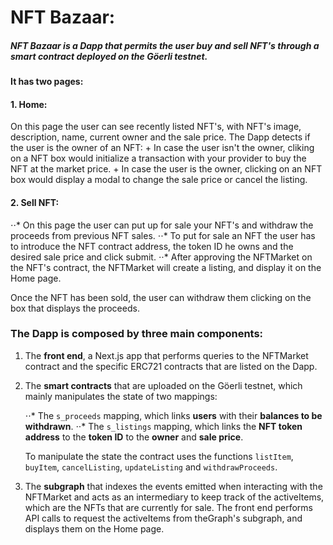 # NFT Bazaar:

##### NFT Bazaar is a Dapp that permits the user **buy** and **sell** NFT's through a smart contract deployed on the **Göerli testnet**.

**It has two pages:**

#### 1. Home:
   On this page the user can see recently listed NFT's, with NFT's image, description, name, current owner and the sale price.
    The Dapp detects if the user is the owner of an NFT:
      + In case the user isn't the owner, cliking on a NFT box would initialize a transaction with your provider to buy the NFT at the market price.
      + In case the user is the owner, clicking on an NFT box would display a modal to change the sale price or cancel the listing.

#### 2. Sell NFT:
  ⋅⋅* On this page the user can put up for sale your NFT's and withdraw the proceeds from previous NFT sales.
  ⋅⋅* To put for sale an NFT the user has to introduce the NFT contract address, the token ID he owns and the desired sale price and click submit.
  ⋅⋅* After approving the NFTMarket on the NFT's contract, the NFTMarket will create a listing, and display it on the Home page.

   Once the NFT has been sold, the user can withdraw them clicking on the box that displays the proceeds.

### The Dapp is composed by three main components:

1. The **front end**, a Next.js app that performs queries to the NFTMarket contract and the specific ERC721 contracts that are listed on the Dapp.

2. The **smart contracts** that are uploaded on the Göerli testnet, which mainly manipulates the state of two mappings:

    ⋅⋅* The `s_proceeds` mapping, which links **users** with their **balances to be withdrawn**.
    ⋅⋅* The `s_listings` mapping, which links the **NFT token address** to the **token ID** to the **owner** and **sale price**.

    To manipulate the state the contract uses the functions `listItem`, `buyItem`, `cancelListing`, `updateListing` and `withdrawProceeds`.

3. The **subgraph** that indexes the events emitted when interacting with the NFTMarket and acts as an intermediary to keep track of the activeItems, which are the NFTs that are currently for sale. The front end performs API calls to request the activeItems from theGraph's subgraph, and displays them on the Home page.

